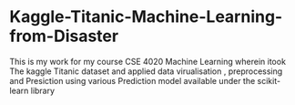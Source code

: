 # Kaggle-Titanic-Machine-Learning-from-Disaster
This is my work for my course CSE 4020 Machine Learning wherein itook The kaggle Titanic dataset and applied data virualisation , preprocessing and Presiction using various Prediction model available under the scikit-learn library
